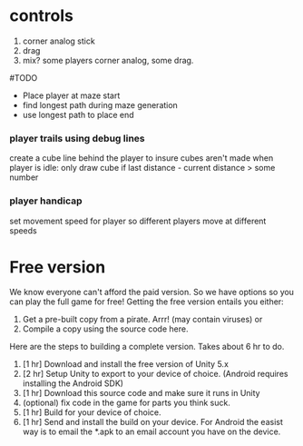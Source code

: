 # controls
1. corner analog stick
2. drag
3. mix? some players corner analog, some drag.

#TODO
- Place player at maze start
- find longest path during maze generation
- use longest path to place end
### player trails using debug lines
create a cube line behind the player
to insure cubes aren't made when player is idle:
only draw cube if last distance - current distance > some number
### player handicap
set movement speed for player so different players move at different speeds

# Free version
We know everyone can't afford the paid version. So we have options so you can play the full game for free! Getting the free version entails you either:
1. Get a pre-built copy from a pirate. Arrr! (may contain viruses)
or
2. Compile a copy using the source code here.

Here are the steps to building a complete version. Takes about 6 hr to do.
1. [1 hr] Download and install the free version of Unity 5.x
2. [2 hr] Setup Unity to export to your device of choice. (Android requires installing the Android SDK)
3. [1 hr] Download this source code and make sure it runs in Unity
4. (optional) fix code in the game for parts you think suck.
5. [1 hr] Build for your device of choice.
6. [1 hr] Send and install the build on your device. For Android the easist way is to email the *.apk to an email account you have on the device.